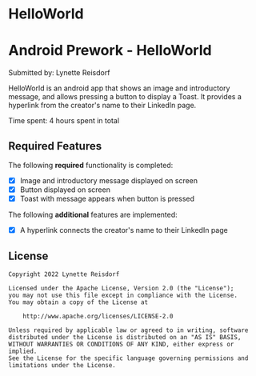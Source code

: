 # HelloWorld
# Android Prework - HelloWorld

Submitted by: Lynette Reisdorf

HelloWorld is an android app that shows an image and introductory message, and allows pressing a button to display a Toast. It provides a hyperlink from the creator's name to their LinkedIn page.

Time spent: 4 hours spent in total

## Required Features

The following **required** functionality is completed:

* [x] Image and introductory message displayed on screen
* [x] Button displayed on screen
* [x] Toast with message appears when button is pressed 

The following **additional** features are implemented:

* [x] A hyperlink connects the creator's name to their LinkedIn page

## License

    Copyright 2022 Lynette Reisdorf

    Licensed under the Apache License, Version 2.0 (the "License");
    you may not use this file except in compliance with the License.
    You may obtain a copy of the License at

        http://www.apache.org/licenses/LICENSE-2.0

    Unless required by applicable law or agreed to in writing, software
    distributed under the License is distributed on an "AS IS" BASIS,
    WITHOUT WARRANTIES OR CONDITIONS OF ANY KIND, either express or implied.
    See the License for the specific language governing permissions and
    limitations under the License.
